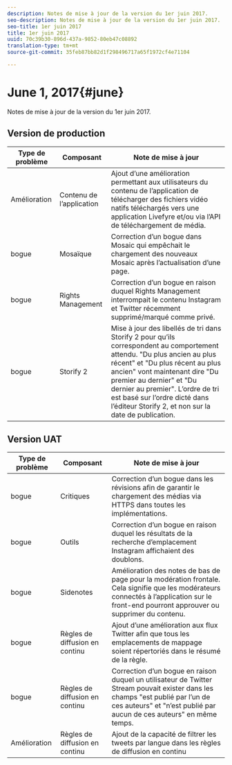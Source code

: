```yaml
---
description: Notes de mise à jour de la version du 1er juin 2017.
seo-description: Notes de mise à jour de la version du 1er juin 2017.
seo-title: 1er juin 2017
title: 1er juin 2017
uuid: 70c39b30-896d-437a-9852-80eb47c08892
translation-type: tm+mt
source-git-commit: 35feb87bb82d1f298496717a65f1972cf4e71104

---
```



# June 1, 2017{#june}

Notes de mise à jour de la version du 1er juin 2017.

## Version de production

| **Type de problème** | **Composant** | **Note de mise à jour** |
|---|---|---|
| Amélioration | Contenu de l’application | Ajout d’une amélioration permettant aux utilisateurs du contenu de l’application de télécharger des fichiers vidéo natifs téléchargés vers une application Livefyre et/ou via l’API de téléchargement de média. |
| bogue | Mosaïque | Correction d’un bogue dans Mosaic qui empêchait le chargement des nouveaux Mosaic après l’actualisation d’une page. |
| bogue | Rights Management | Correction d’un bogue en raison duquel Rights Management interrompait le contenu Instagram et Twitter récemment supprimé/marqué comme privé. |
| bogue | Storify 2 | Mise à jour des libellés de tri dans Storify 2 pour qu’ils correspondent au comportement attendu. "Du plus ancien au plus récent" et "Du plus récent au plus ancien" vont maintenant dire "Du premier au dernier" et "Du dernier au premier". L’ordre de tri est basé sur l’ordre dicté dans l’éditeur Storify 2, et non sur la date de publication. |

## Version UAT

| **Type de problème** | **Composant** | **Note de mise à jour** |
|---|---|---|
| bogue | Critiques | Correction d’un bogue dans les révisions afin de garantir le chargement des médias via HTTPS dans toutes les implémentations. |
| bogue | Outils | Correction d’un bogue en raison duquel les résultats de la recherche d’emplacement Instagram affichaient des doublons. |
| bogue | Sidenotes | Amélioration des notes de bas de page pour la modération frontale. Cela signifie que les modérateurs connectés à l’application sur le front-end pourront approuver ou supprimer du contenu. |
| bogue | Règles de diffusion en continu | Ajout d’une amélioration aux flux Twitter afin que tous les emplacements de mappage soient répertoriés dans le résumé de la règle. |
| bogue | Règles de diffusion en continu | Correction d’un bogue en raison duquel un utilisateur de Twitter Stream pouvait exister dans les champs "est publié par l’un de ces auteurs" et "n’est publié par aucun de ces auteurs" en même temps. |
| Amélioration | Règles de diffusion en continu | Ajout de la capacité de filtrer les tweets par langue dans les règles de diffusion en continu |

